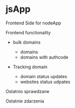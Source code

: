# jsApp
Frontend Side for nodeApp

Frontend functionality
+ bulk domains
    + domains
    + domains with authcode

+ Tracking domain
    + domain status updates
    + websites status udpates

Ostatnio sprawdzane

Ostatnie zdarzenia